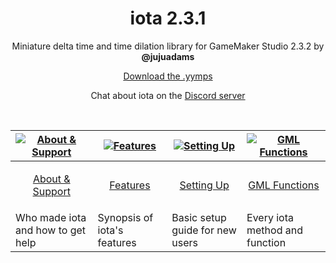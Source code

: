 <h1 align="center">iota 2.3.1</h1>

<p align="center">Miniature delta time and time dilation library for GameMaker Studio 2.3.2 by <b>@jujuadams</b></p>

<p align="center"><a href="https://github.com/JujuAdams/iota/releases/">Download the .yymps</a></p>

<p align="center">Chat about iota on the <a href="https://discord.gg/8krYCqr">Discord server</a></p>

&nbsp;

|[![About & Support](https://raw.githubusercontent.com/wiki/JujuAdams/scribble/images/faq.png)](https://github.com/JujuAdams/iota/wiki/About-&-Support)|[![Features](https://raw.githubusercontent.com/wiki/JujuAdams/scribble/images/features.png)](https://github.com/JujuAdams/iota/wiki/Features)|[![Setting Up](https://raw.githubusercontent.com/wiki/JujuAdams/scribble/images/setup.png)](https://github.com/JujuAdams/iota/wiki/Setting-Up)|[![GML Functions](https://raw.githubusercontent.com/wiki/JujuAdams/scribble/images/code.png)](https://github.com/JujuAdams/iota/wiki/GML-Functions)|
|----------------------|----------------------|----------------------|----------------------|
|<p align="center">[About & Support](https://github.com/JujuAdams/iota/wiki/About-&-Support)</p>|<p align="center">[Features](https://github.com/JujuAdams/iota/wiki/Features)</p>|<p align="center">[Setting Up](https://github.com/JujuAdams/iota/wiki/Setting-Up)</p>|<p align="center">[GML Functions](https://github.com/JujuAdams/iota/wiki/GML-Functions)</p>|
|Who made iota and how to get help| Synopsis of iota's features | Basic setup guide for new users | Every iota method and function|
